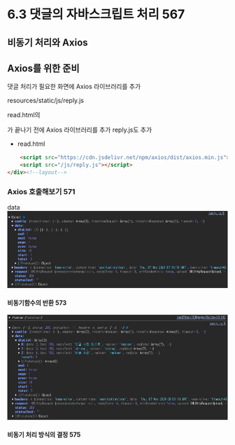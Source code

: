 # 6.3 댓글의 자바스크립트 처리 567
## 비동기 처리와 Axios
## Axios를 위한 준비
댓글 처리가 필요한 화면에 Axios 라이브러리를 추가

resources/static/js/reply.js

read.html의 <div layout:fragment="content"> 가 끝나기 전에 Axios 라이브러리를 추가
reply.js도 추가

- read.html
```html
    <script src="https://cdn.jsdelivr.net/npm/axios/dist/axios.min.js"></script>
	<script src="/js/reply.js"></script>
</div><!--layout-->
```

### Axios 호출해보기 571
data
![axios-get.jpg](img/6.3-1.jpg)

#### 비동기함수의 반환 573
![axios-get-data.jpg](img/6.3-2.jpg)

#### 비동기 처리 방식의 결정 575
